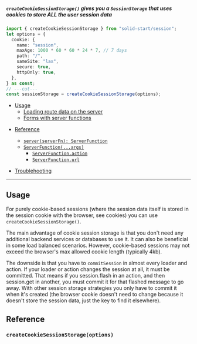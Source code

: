 <title>createCookieSessionStorage()</title>

##### `createCookieSessionStorage()` gives you a `SessionStorage` that uses cookies to store ALL the user session data

<div class="text-xl">

```ts twoslash
import { createCookieSessionStorage } from "solid-start/session";
let options = {
  cookie: {
    name: "session",
    maxAge: 1000 * 60 * 60 * 24 * 7, // 7 days
    path: "/",
    sameSite: "lax",
    secure: true,
    httpOnly: true,
  },
} as const;
// ---cut---
const sessionStorage = createCookieSessionStorage(options);
```

</div>

<ssr>

- [Usage](#usage)
  - [Loading route data on the server](#example)
  - [Forms with server functions](/api/forms/createForm#forms-with-server-functions)

</ssr>

- [Reference](#reference)

  - [`server(serverFn): ServerFunction`](#hello-world)
  - [`ServerFunction(...args)`](#form-controller)
    - [`ServerFunction.action`](#form-controller-form)
    - [`ServerFunction.url`](#form-controller-form)

- [Troublehooting](#troublehooting)

---

## Usage

For purely cookie-based sessions (where the session data itself is stored in the session cookie with the browser, see cookies) you can use `createCookieSessionStorage()`.

The main advantage of cookie session storage is that you don't need any additional backend services or databases to use it. It can also be beneficial in some load balanced scenarios. However, cookie-based sessions may not exceed the browser's max allowed cookie length (typically 4kb).

The downside is that you have to `commitSession` in almost every loader and action. If your loader or action changes the session at all, it must be committed. That means if you session.flash in an action, and then session.get in another, you must commit it for that flashed message to go away. With other session storage strategies you only have to commit it when it's created (the browser cookie doesn't need to change because it doesn't store the session data, just the key to find it elsewhere).

## Reference

### `createCookieSessionStorage(options)`
